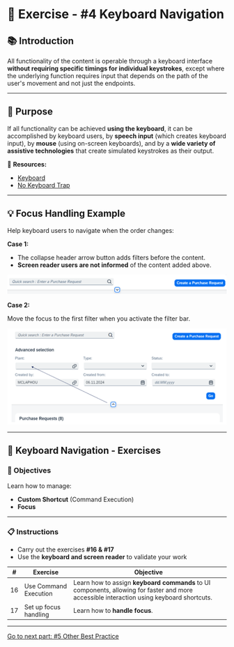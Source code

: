 # 📝 Exercise - #4 Keyboard Navigation

## 📚 Introduction

All functionality of the content is operable through a keyboard interface **without requiring specific timings for individual keystrokes**, except where the underlying function requires input that depends on the path of the user's movement and not just the endpoints.

---

## 🎯 Purpose

If all functionality can be achieved **using the keyboard**, it can be accomplished by keyboard users, by **speech input** (which creates keyboard input), by **mouse** (using on-screen keyboards), and by a **wide variety of assistive technologies** that create simulated keystrokes as their output.

🔗 **Resources:**
- [Keyboard](https://www.w3.org/WAI/WCAG21/Understanding/keyboard.html)
- [No Keyboard Trap](https://www.w3.org/WAI/WCAG21/Understanding/no-keyboard-trap.html)

---

## 💡 Focus Handling Example

Help keyboard users to navigate when the order changes:

**Case 1:**

- The collapse header arrow button adds filters before the content.
- **Screen reader users are not informed** of the content added above.

![Focus Handling Example 1](./images/keyboard_navigation_focus.png)


**Case 2:**

Move the focus to the first filter when you activate the filter bar.

![Focus Handling Example 2](./images/focus_handling_example.png)

---

## 📝 Keyboard Navigation - Exercises

### 🎯 Objectives

Learn how to manage:

- **Custom Shortcut** (Command Execution)
- **Focus**

---

### 📋 Instructions

- Carry out the exercises **#16 & #17**
- Use the **keyboard and screen reader** to validate your work

| # | Exercise | Objective |
|---|----------|-----------|
| 16 | Use Command Execution | Learn how to assign **keyboard commands** to UI components, allowing for faster and more accessible interaction using keyboard shortcuts. |
| 17 | Set up focus handling | Learn how to **handle focus**. |

---

[Go to next part: #5 Other Best Practice](other_best_practices.md)